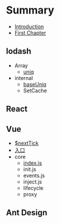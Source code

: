 # Summary

* [Introduction](README.md)
* [First Chapter](chapter1.md)

## lodash

* Array
  * [uniq](lodash/uniq.md)
* internal
  * [baseUniq](/lodash/interenal/baseuniq.md)
  * SetCache

## React

## Vue

* [$nextTick](vue/nexttick.md)
* [入口](/vue/entry.md)
* core
  * [index.js](/vue/core/index.md)
  * init.js
  * events.js
  * inject.js
  * lifecycle
  * proxy

## Ant Design

